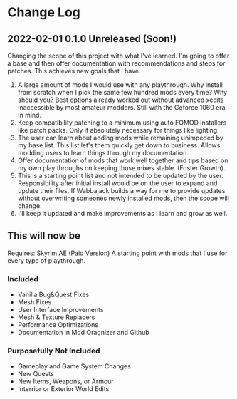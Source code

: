 # Change Log

## 2022-02-01 0.1.0 Unreleased (Soon!)

Changing the scope of this project with what I've learned.  I'm going to offer a base and then offer documentation with recommendations and steps for patches. This achieves new goals that I have. 

1. A large amount of mods I would use with any playthrough. Why install from scratch when I pick the same few hundred mods every time? Why should you? Best options already worked out without advanced xedits inaccessible by most amateur modders. Still with the Geforce 1060 era in mind.
2. Keep compatibility patching to a minimum using auto FOMOD installers like patch packs. Only if absolutely necessary for things like lighting.
3. The user can learn about adding mods while remaining unimpeded by my base list. This list let's them quickly get down to business. Allows modding users to learn things through my documentation.
4. Offer documentation of mods that work well together and tips based on my own play throughs on keeping those mixes stable. (Foster Growth).
5. This is a starting point list and not intended to be updated by the user. Responsibility after initial install would be on the user to expand and update their files. If Wabbajack builds a way for me to provide updates without overwriting someones newly installed mods, then the scope will change. 
6. I'll keep it updated and make improvements as I learn and grow as well. 

## This will now be 

Requires: Skyrim AE (Paid Version)
A starting point with mods that I use for every type of playthrough.

### Included

* Vanilla Bug&Quest Fixes
* Mesh Fixes
* User Interface Improvements
* Mesh & Texture Replacers
* Performance Optimizations
* Documentation in Mod Oragnizer and Github

### Purposefully Not Included

* Gameplay and Game System Changes
* New Quests
* New Items, Weapons, or Armour
* Interrior or Exterior World Edits

